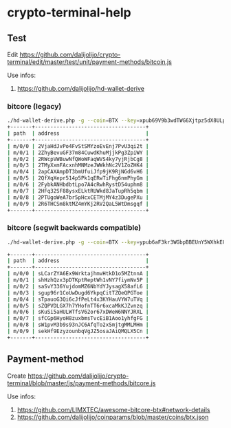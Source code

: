 # crypto-terminal-help

## Test
Edit https://github.com/dalijolijo/crypto-terminal/edit/master/test/unit/payment-methods/bitcoin.js

Use infos:
1. https://github.com/dalijolijo/hd-wallet-derive

### bitcore (legacy)
```sh
./hd-wallet-derive.php -g --coin=BTX --key=xpub69V9b3wdTWG6Xjtpz5dX8ULpqLKzci3o7YCb6xQUpHAhf3dzFBNeM4GXTSBff82Zh524oHpSPY4XimQMCbxAsprrh7GmCNpp9GNdrHxxqJo --cols=path,address --path=m/0/x''
+-------+------------------------------------+
| path  | address                            |
+-------+------------------------------------+
| m/0/0 | 2VjaHdJvPo4FvStSMYzoEvEnj7PvU3qi2t |
| m/0/1 | 2ZhyBevuGF37m84CuwdKhuMjjkPg3ZpiWY |
| m/0/2 | 2RWcpVWBuwNfQWoWFaqWVS4ky7yjRjbCg8 |
| m/0/3 | 2TMyXxmFAcxnhMNMzeJWWkhNc2V1ZoZHK4 |
| m/0/4 | 2apCAXAmpDT3bmUfuiJfp9jK9RjNGd6vH6 |
| m/0/5 | 2QfXqXepr514p5Pk1qERwTiFhg6nmPhyGm |
| m/0/6 | 2FybkANHbdbtLpo7A4cRwhRystD54uphm8 |
| m/0/7 | 2HFq32SF88ysxELktRUWkd8JaTupRh5qbm |
| m/0/8 | 2PTUgoWeA7br5pHcxCETMjMY4z3DugePXu |
| m/0/9 | 2R6THCSm8ktMZ4mYKj2RV2QaL5WtDmsgqf |
+-------+------------------------------------+
```

### bitcore (segwit backwards compatible)
```sh
./hd-wallet-derive.php -g --coin=BTX --key=ypub6aF3kr3WGbpBBEUnY5WXhkE8581B8LH36No7fTzLrNBTEB2n5fLEjEUwPd8QqLppdS2dWdhULB5q4xp9Ter3iivhUaYuu4m3zmmVQvvwnTX --cols=path,address --path=m/0/x''

+-------+------------------------------------+
| path  | address                            |
+-------+------------------------------------+
| m/0/0 | sLCarZYA6Ex9WrktajhmvHtkD1o5MZtnnA |
| m/0/1 | shHzhQzx3pDTKptReptWh1vNY7fiymNv5P |
| m/0/2 | saSvY336YujdomMZ6NbYdYJysagX58afL6 |
| m/0/3 | sgup96r1CoUwDugd6YkpqCitTZQeQPGToe |
| m/0/4 | sTpauoG3Qi6cJfPeLt4x3KYHauVYW7uTVq |
| m/0/5 | sZQPVDLGX7h7YHofnTT6r6xcaMkKJZvnzq |
| m/0/6 | sKuSi5aHULWTfsV62or67xDWeW6NNYJRXL |
| m/0/7 | sfCGp6HyoH8zuxbmsTvcEiB1Aoo1yhfgFG |
| m/0/8 | sW1pvM3b9s93nJC6AfqTo2xSmjtgMMLMHm |
| m/0/9 | sekHf9EzyzounbqVgJZ5osaJAiQMQLX5Cn |
+-------+------------------------------------+
```

## Payment-method
Create https://github.com/dalijolijo/crypto-terminal/blob/master/js/payment-methods/bitcore.js

Use infos: 
1. https://github.com/LIMXTEC/awesome-bitcore-btx#network-details
2. https://github.com/dalijolijo/coinparams/blob/master/coins/btx.json

